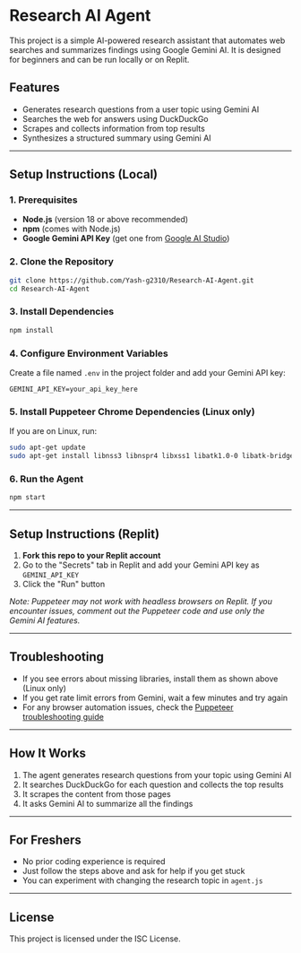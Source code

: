 # Research AI Agent

This project is a simple AI-powered research assistant that automates web searches and summarizes findings using Google Gemini AI. It is designed for beginners and can be run locally or on Replit.

## Features
- Generates research questions from a user topic using Gemini AI
- Searches the web for answers using DuckDuckGo
- Scrapes and collects information from top results
- Synthesizes a structured summary using Gemini AI

---

## Setup Instructions (Local)

### 1. Prerequisites
- **Node.js** (version 18 or above recommended)
- **npm** (comes with Node.js)
- **Google Gemini API Key** (get one from [Google AI Studio](https://makersuite.google.com/app/apikey))

### 2. Clone the Repository
```bash
git clone https://github.com/Yash-g2310/Research-AI-Agent.git
cd Research-AI-Agent
```

### 3. Install Dependencies
```bash
npm install
```

### 4. Configure Environment Variables
Create a file named `.env` in the project folder and add your Gemini API key:
```
GEMINI_API_KEY=your_api_key_here
```

### 5. Install Puppeteer Chrome Dependencies (Linux only)
If you are on Linux, run:
```bash
sudo apt-get update
sudo apt-get install libnss3 libnspr4 libxss1 libatk1.0-0 libatk-bridge2.0-0 libcups2 libdrm2 libgbm1 libgtk-3-0 libpango-1.0-0 libpangocairo-1.0-0 libasound2
```

### 6. Run the Agent
```bash
npm start
```

---

## Setup Instructions (Replit)

1. **Fork this repo to your Replit account**
2. Go to the "Secrets" tab in Replit and add your Gemini API key as `GEMINI_API_KEY`
3. Click the "Run" button

*Note: Puppeteer may not work with headless browsers on Replit. If you encounter issues, comment out the Puppeteer code and use only the Gemini AI features.*

---

## Troubleshooting
- If you see errors about missing libraries, install them as shown above (Linux only)
- If you get rate limit errors from Gemini, wait a few minutes and try again
- For any browser automation issues, check the [Puppeteer troubleshooting guide](https://pptr.dev/troubleshooting)

---

## How It Works
1. The agent generates research questions from your topic using Gemini AI
2. It searches DuckDuckGo for each question and collects the top results
3. It scrapes the content from those pages
4. It asks Gemini AI to summarize all the findings

---

## For Freshers
- No prior coding experience is required
- Just follow the steps above and ask for help if you get stuck
- You can experiment with changing the research topic in `agent.js`

---

## License
This project is licensed under the ISC License.
